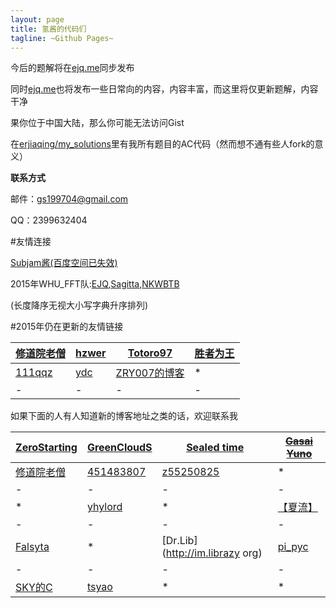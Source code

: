 ```yaml
---
layout: page
title: 氢酱的代码们
tagline: ~Github Pages~
---
```


今后的题解将在[ejq.me](ejq.me)同步发布

同时[ejq.me](ejq.me)也将发布一些日常向的内容，内容丰富，而这里将仅更新题解，内容干净

果你位于中国大陆，那么你可能无法访问Gist

在[erjiaqing/my_solutions](https://github.com/erjiaqing/my_solutions)里有我所有题目的AC代码（然而想不通有些人fork的意义）

**联系方式**

邮件：gs199704@gmail.com

QQ：2399632404
    
#友情连接

[Subjam酱(百度空间已失效)]()

2015年WHU_FFT队:[EJQ](https://ejq.me/),[Sagitta](http://www.cnblogs.com/sagitta/),[NKWBTB](http://blog.csdn.net/nkwbtb)

(长度降序无视大小写字典升序排列)

#2015年仍在更新的友情链接

[修道院老僧](http://45.78.28.230/wordpress/)|[hzwer](http://hzwer.com)|[Totoro97](http://o-o-o-y.diandian.com/)|[胜者为王](http://jiruyi910387714.is-programmer.com/)
-|-|-|-
[111qqz](http://blog.163.com/i_oi/)|[ydc](http://ydcydcy1.blog.163.com/)|[ZRY007的博客](http://www.swzry.com/)|*
-|-|-|-

如果下面的人有人知道新的博客地址之类的话，欢迎联系我

[ZeroStarting](http://lichblog.blog.163.com)|[GreenCloudS](http://cjjlsdy.blog.163.com/)|[Sealed time](http://forever110550.logdown.com/)|~~[Gasai Yuno](http://www.4321.io)~~
-|-|-|-
[修道院老僧](http://blog.csdn.net/dongshimou)|[451483807](http://blog.csdn.net/z451483807)|[z55250825](http://z55250825.blog.163.com/)|*
-|-|-|-
*|[yhylord](http://yhylord.logdown.com/)|*|[【夏流】](http://my.csdn.net/q775968375)
-|-|-|-
[Falsyta](http://falsyta.tk:8080/)|*|[Dr.Lib](http://im.librazy org)|[pi_pyc](http://charlie01.is-programmer.com/)
-|-|-|-
[SKY的C](http://skydec.is-programmer.com/)|[tsyao](http://tsyao.tk/)|*|*
